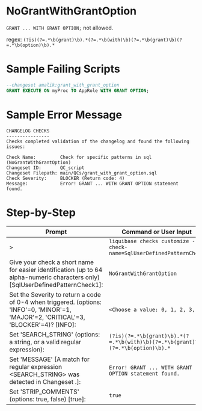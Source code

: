 # NoGrantWithGrantOption

`GRANT ... WITH GRANT OPTION;` not allowed.

regex: `(?is)(?=.*\b(grant)\b).*(?=.*\b(with)\b)(?=.*\b(grant)\b)(?=.*\b(option)\b).*`


# Sample Failing Scripts
``` sql
--changeset amalik:grant_with_grant_option
GRANT EXECUTE ON myProc TO AppRole WITH GRANT OPTION;
```

# Sample Error Message
``` 
CHANGELOG CHECKS
----------------
Checks completed validation of the changelog and found the following issues:

Check Name:         Check for specific patterns in sql (NoGrantWithGrantOption)
Changeset ID:       QC_script
Changeset Filepath: main/QCs/grant_with_grant_option.sql
Check Severity:     BLOCKER (Return code: 4)
Message:            Error! GRANT ... WITH GRANT OPTION statement found.
```

# Step-by-Step
| Prompt | Command or User Input |
| ------ | ----------------------|
| > | `liquibase checks customize --check-name=SqlUserDefinedPatternCheck` |
| Give your check a short name for easier identification (up to 64 alpha-numeric characters only) [SqlUserDefinedPatternCheck1]: | `NoGrantWithGrantOption` |
| Set the Severity to return a code of 0-4 when triggered. (options: 'INFO'=0, 'MINOR'=1, 'MAJOR'=2, 'CRITICAL'=3, 'BLOCKER'=4)? [INFO]: | `<Choose a value: 0, 1, 2, 3, 4>` |
| Set 'SEARCH_STRING' (options: a string, or a valid regular expression): | `(?is)(?=.*\b(grant)\b).*(?=.*\b(with)\b)(?=.*\b(grant)\b)(?=.*\b(option)\b).*` |
| Set 'MESSAGE' [A match for regular expression <SEARCH_STRING> was detected in Changeset <CHANGESET>.]: | `Error! GRANT ... WITH GRANT OPTION statement found.` |
| Set 'STRIP_COMMENTS' (options: true, false) [true]: | `true` |
